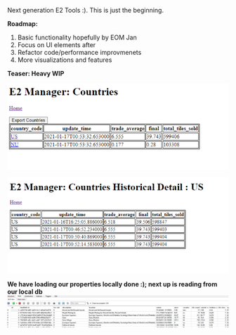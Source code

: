 Next generation E2 Tools :). This is just the beginning. 

**Roadmap:**
1. Basic functionality hopefully by EOM Jan
2. Focus on UI elements after
3. Refactor code/performance improvmenets
4. More visualizations and features

**Teaser: Heavy WIP**

![Teaser Countries](/e2_manager/screenshots/countries.png?raw=true "Countries Teaser")

![Teaser Countries Historical](/e2_manager/screenshots/countries_historical.png?raw=true "Countries Teaser")

**We have loading our properties locally done :); next up is reading from our local db**
![Teaser Properties Load](/e2_manager/screenshots/properties_load.JPG?raw=true "Properties Load Teaser")

